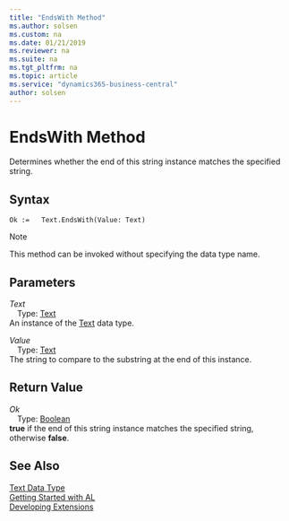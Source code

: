 ```yaml
---
title: "EndsWith Method"
ms.author: solsen
ms.custom: na
ms.date: 01/21/2019
ms.reviewer: na
ms.suite: na
ms.tgt_pltfrm: na
ms.topic: article
ms.service: "dynamics365-business-central"
author: solsen
---
```

[//]: # (START>DO_NOT_EDIT)
[//]: # (IMPORTANT:Do not edit any of the content between here and the END>DO_NOT_EDIT.)
[//]: # (Any modifications should be made in the .xml files in the ModernDev repo.)
# EndsWith Method
Determines whether the end of this string instance matches the specified string.

## Syntax
```
Ok :=   Text.EndsWith(Value: Text)
```
> [!NOTE]  
> This method can be invoked without specifying the data type name.  
## Parameters
*Text*  
&emsp;Type: [Text](text-data-type.md)  
An instance of the [Text](text-data-type.md) data type.  

*Value*  
&emsp;Type: [Text](text-data-type.md)  
The string to compare to the substring at the end of this instance.  


## Return Value
*Ok*  
&emsp;Type: [Boolean](../boolean/boolean-data-type.md)  
**true** if the end of this string instance matches the specified string, otherwise **false**.  


[//]: # (IMPORTANT: END>DO_NOT_EDIT)
## See Also
[Text Data Type](text-data-type.md)  
[Getting Started with AL](../../devenv-get-started.md)  
[Developing Extensions](../../devenv-dev-overview.md)